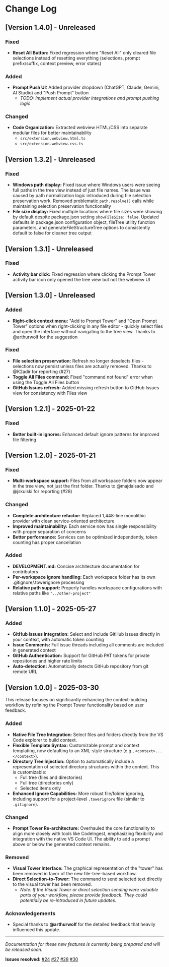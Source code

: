 # Change Log

## [Version 1.4.0] - Unreleased

### Fixed

- **Reset All Button:** Fixed regression where "Reset All" only cleared file selections instead of resetting everything (selections, prompt prefix/suffix, context preview, error states)

### Added

- **Prompt Push UI:** Added provider dropdown (ChatGPT, Claude, Gemini, AI Studio) and "Push Prompt" button
  - _TODO: Implement actual provider integrations and prompt pushing logic_

### Changed

- **Code Organization:** Extracted webview HTML/CSS into separate modular files for better maintainability
  - `src/extension.webview.html.ts`
  - `src/extension.webview.css.ts`

## [Version 1.3.2] - Unreleased

### Fixed

- **Windows path display:** Fixed issue where Windows users were seeing full paths in the tree view instead of just file names. The issue was caused by path normalization logic introduced during file selection preservation work. Removed problematic `path.resolve()` calls while maintaining selection preservation functionality
- **File size display:** Fixed multiple locations where file sizes were showing by default despite package.json setting `showFileSize: false`. Updated defaults in package.json configuration object, fileTree utility function parameters, and generateFileStructureTree options to consistently default to false for cleaner tree output

## [Version 1.3.1] - Unreleased

### Fixed

- **Activity bar click:** Fixed regression where clicking the Prompt Tower activity bar icon only opened the tree view but not the webview UI

## [Version 1.3.0] - Unreleased

### Added

- **Right-click context menu:** "Add to Prompt Tower" and "Open Prompt Tower" options when right-clicking in any file editor - quickly select files and open the interface without navigating to the tree view. Thanks to @arthurwolf for the suggestion

### Fixed

- **File selection preservation:** Refresh no longer deselects files - selections now persist unless files are actually removed. Thanks to @K2adir for reporting (#27)
- **Toggle All Files command:** Fixed "command not found" error when using the Toggle All Files button
- **GitHub Issues refresh:** Added missing refresh button to GitHub Issues view for consistency with Files view

## [Version 1.2.1] - 2025-01-22

### Fixed

- **Better built-in ignores:** Enhanced default ignore patterns for improved file filtering

## [Version 1.2.0] - 2025-01-21

### Fixed

- **Multi-workspace support:** Files from all workspace folders now appear in the tree view, not just the first folder. Thanks to @majdalsado and @jskulski for reporting (#28)

### Changed

- **Complete architecture refactor:** Replaced 1,448-line monolithic provider with clean service-oriented architecture
- **Improved maintainability:** Each service now has single responsibility with proper separation of concerns
- **Better performance:** Services can be optimized independently, token counting has proper cancellation

### Added

- **DEVELOPMENT.md:** Concise architecture documentation for contributors
- **Per-workspace ignore handling:** Each workspace folder has its own .gitignore/.towerignore processing
- **Relative path support:** Properly handles workspace configurations with relative paths like `"../other-project"`

## [Version 1.1.0] - 2025-05-27

### Added

- **GitHub Issues Integration:** Select and include GitHub issues directly in your context, with automatic token counting
- **Issue Comments:** Full issue threads including all comments are included in generated context
- **GitHub Authentication:** Support for GitHub PAT tokens for private repositories and higher rate limits
- **Auto-detection:** Automatically detects GitHub repository from git remote URL

## [Version 1.0.0] - 2025-03-30

This release focuses on significantly enhancing the context-building workflow by refining the Prompt Tower functionality based on user feedback.

### Added

- **Native File Tree Integration:** Select files and folders directly from the VS Code explorer to build context.
- **Flexible Template Syntax:** Customizable prompt and context templating, now defaulting to an XML-style structure (e.g., `<context>...</context>`).
- **Directory Tree Injection:** Option to automatically include a representation of selected directory structures within the context. This is customizable:
  - Full tree (files and directories)
  - Full tree (directories only)
  - Selected items only
- **Enhanced Ignore Capabilities:** More robust file/folder ignoring, including support for a project-level `.towerignore` file (similar to `.gitignore`).

### Changed

- **Prompt Tower Re-architecture:** Overhauled the core functionality to align more closely with tools like CodeIngest, emphasizing flexibility and integration with the native VS Code UI. The ability to add a prompt above or below the generated context remains.

### Removed

- **Visual Tower Interface:** The graphical representation of the "tower" has been removed in favor of the new file-tree-based workflow.
- **Direct Selection-to-Tower:** The command to send selected text directly to the visual tower has been removed.
  - _Note: If the Visual Tower or direct selection sending were valuable parts of your workflow, please provide feedback. They could potentially be re-introduced in future updates._

### Acknowledgements

- Special thanks to **@arthurwolf** for the detailed feedback that heavily influenced this update.

---

_Documentation for these new features is currently being prepared and will be released soon._

**Issues resolved:** [#24](https://github.com/backnotprop/prompt-tower/issues/24) [#27](https://github.com/backnotprop/prompt-tower/issues/27) [#28](https://github.com/backnotprop/prompt-tower/issues/28) [#30](https://github.com/backnotprop/prompt-tower/issues/30)
